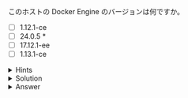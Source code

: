 このホストの Docker Engine のバージョンは何ですか。

- [ ] 1.12.1-ce
- [ ] 24.0.5  *
- [ ] 17.12.1-ee
- [ ] 1.13.1-ce

<details>
  <summary>Hints</summary>
  <p><b>`docker version` コマンドを使用します。</b></p>
</details>

<details>
  <summary>Solution</summary>
  <p><b>`docker version` コマンドを実行し、Server セクションの Engine の Version を確認します。</b></p>
</details>

<details>
  <summary>Answer</summary>
  <p><b>20.0.5</b></p>
</details>

